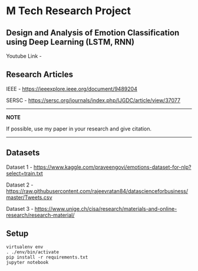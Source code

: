 # M Tech Research Project

## Design and Analysis of Emotion Classification using Deep Learning (LSTM, RNN)

Youtube Link - 

## Research Articles 

IEEE - https://ieeexplore.ieee.org/document/9489204

SERSC - https://sersc.org/journals/index.php/IJGDC/article/view/37077

---
**NOTE**

If possible, use my paper in your research and give citation.

---

## Datasets 

Dataset 1 - https://www.kaggle.com/praveengovi/emotions-dataset-for-nlp?select=train.txt

Dataset 2 - https://raw.githubusercontent.com/rajeevratan84/datascienceforbusiness/master/Tweets.csv

Dataset 3 - https://www.unige.ch/cisa/research/materials-and-online-research/research-material/

## Setup

```
virtualenv env
. ./env/bin/activate
pip install -r requirements.txt
jupyter notebook
```




